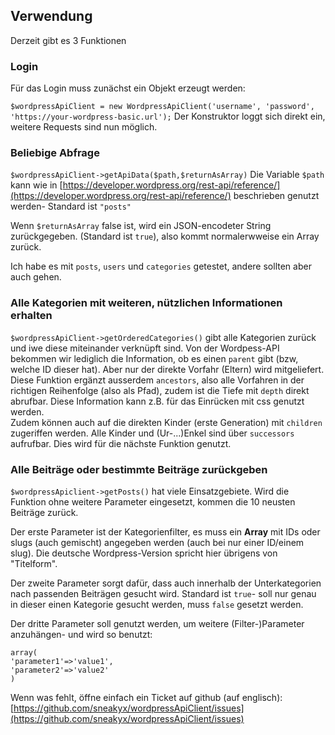 ## Verwendung

Derzeit gibt es 3 Funktionen

### Login
Für das Login muss zunächst ein Objekt erzeugt werden:

`$wordpressApiClient = new WordpressApiClient('username', 'password', 'https://your-wordpress-basic.url');`
Der Konstruktor loggt sich direkt ein, weitere Requests sind nun möglich.

### Beliebige Abfrage
`$wordpressApiClient->getApiData($path,$returnAsArray)`
Die Variable `$path` kann wie in [https://developer.wordpress.org/rest-api/reference/](https://developer.wordpress.org/rest-api/reference/) beschrieben genutzt werden- Standard ist `"posts"`

Wenn `$returnAsArray` false ist, wird ein JSON-encodeter String zurückgegeben. (Standard ist `true`), also kommt normalerwweise ein Array zurück.

Ich habe es mit `posts`, `users` und `categories` getestet, andere sollten aber auch gehen.

### Alle Kategorien mit weiteren, nützlichen Informationen erhalten

`$wordpressApiClient->getOrderedCategories()` gibt alle Kategorien zurück und iwe diese miteinander verknüpft sind. 
Von der Wordpess-API bekommen wir lediglich die Information, ob es einen `parent` gibt (bzw, welche ID dieser hat). Aber nur der direkte Vorfahr (Eltern) wird mitgeliefert.
Diese Funktion ergänzt ausserdem `ancestors`, also alle Vorfahren in der richtigen Reihenfolge (also als Pfad), zudem ist die Tiefe mit `depth` direkt abrufbar. 
Diese Information kann z.B. für das Einrücken mit css genutzt werden.  
Zudem können auch auf die direkten Kinder (erste Generation) mit `children` zugeriffen werden. 
Alle Kinder und (Ur-...)Enkel sind über `successors` aufrufbar. Dies wird für die nächste Funktion genutzt. 

### Alle Beiträge oder bestimmte Beiträge zurückgeben 
`$wordpressApiclient->getPosts()` hat viele Einsatzgebiete.
Wird die Funktion ohne weitere Parameter eingesetzt, kommen die 10 neusten Beiträge zurück.

Der erste Parameter ist der Kategorienfilter, es muss ein **Array** mit IDs oder slugs (auch gemischt) angegeben werden (auch bei nur einer ID/einem slug).
Die deutsche Wordpress-Version spricht hier übrigens von "Titelform".

Der zweite Parameter sorgt dafür, dass auch innerhalb der Unterkategorien nach passenden Beiträgen gesucht wird. 
Standard ist `true`- soll nur genau in dieser einen Kategorie gesucht werden, muss `false` gesetzt werden. 

Der dritte Parameter soll genutzt werden, um weitere (Filter-)Parameter anzuhängen- und wird so benutzt:
```
array(
'parameter1'=>'value1',
'parameter2'=>'value2'
)
```
Wenn was fehlt, öffne einfach ein Ticket auf github (auf englisch): [https://github.com/sneakyx/wordpressApiClient/issues](https://github.com/sneakyx/wordpressApiClient/issues)
